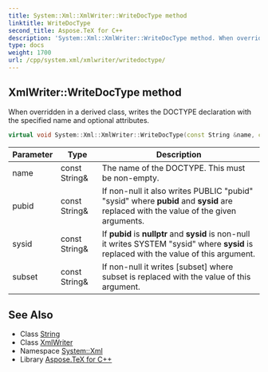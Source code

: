 ```yaml
---
title: System::Xml::XmlWriter::WriteDocType method
linktitle: WriteDocType
second_title: Aspose.TeX for C++
description: 'System::Xml::XmlWriter::WriteDocType method. When overridden in a derived class, writes the DOCTYPE declaration with the specified name and optional attributes in C++.'
type: docs
weight: 1700
url: /cpp/system.xml/xmlwriter/writedoctype/
---
```

## XmlWriter::WriteDocType method


When overridden in a derived class, writes the DOCTYPE declaration with the specified name and optional attributes.

```cpp
virtual void System::Xml::XmlWriter::WriteDocType(const String &name, const String &pubid, const String &sysid, const String &subset)=0
```


| Parameter | Type | Description |
| --- | --- | --- |
| name | const String\& | The name of the DOCTYPE. This must be non-empty. |
| pubid | const String\& | If non-null it also writes PUBLIC "pubid" "sysid" where **pubid** and **sysid** are replaced with the value of the given arguments. |
| sysid | const String\& | If **pubid** is **nullptr** and **sysid** is non-null it writes SYSTEM "sysid" where **sysid** is replaced with the value of this argument. |
| subset | const String\& | If non-null it writes [subset] where subset is replaced with the value of this argument. |

## See Also

* Class [String](../../../system/string/)
* Class [XmlWriter](../)
* Namespace [System::Xml](../../)
* Library [Aspose.TeX for C++](../../../)
